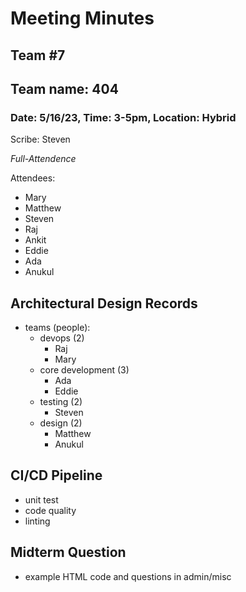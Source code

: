 # Meeting Minutes
## Team #7
## Team name: 404
### Date: 5/16/23, Time: 3-5pm, Location: Hybrid

Scribe: Steven

*Full-Attendence*

Attendees:
- Mary
- Matthew
- Steven
- Raj
- Ankit
- Eddie
- Ada
- Anukul

## Architectural Design Records
- teams (people):
  - devops (2)
    - Raj
    - Mary
  - core development (3)
    - Ada
    - Eddie
  - testing (2)
    - Steven
  - design (2)
    - Matthew
    - Anukul

## CI/CD Pipeline
- unit test
- code quality
- linting

## Midterm Question
- example HTML code and questions in admin/misc
